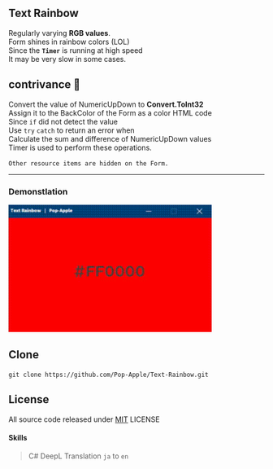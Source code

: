 ## Text Rainbow

Regularly varying **RGB values**.  
Form shines in rainbow colors (LOL)  
Since the **`Timer`** is running at high speed  
It may be very slow in some cases.  

## contrivance 🤔

Convert the value of NumericUpDown to **Convert.ToInt32**  
Assign it to the BackColor of the Form as a color HTML code  
Since `if` did not detect the value  
Use `try` `catch` to return an error when  
Calculate the sum and difference of NumericUpDown values  
Timer is used to perform these operations. 
```
Other resource items are hidden on the Form.  
```

---

### Demonstlation

<img src="https://github.com/Pop-Apple/Text-Rainbow/blob/master/assets/Sample.gif" width="400px" height="250px">

## Clone

```
git clone https://github.com/Pop-Apple/Text-Rainbow.git
```

## License

All source code released under [MIT](https://github.com/Pop-Apple/Text-Rainbow/blob/master/LICENSE) LICENSE

#### Skills

> C#
> DeepL Translation `ja` to `en`

